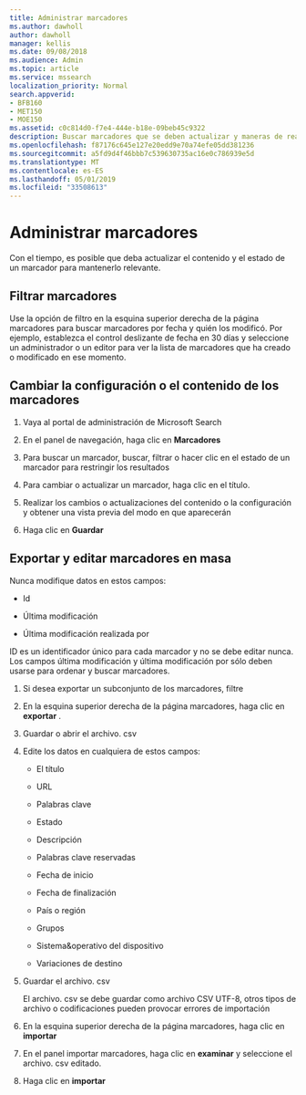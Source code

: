 ```yaml
---
title: Administrar marcadores
ms.author: dawholl
author: dawholl
manager: kellis
ms.date: 09/08/2018
ms.audience: Admin
ms.topic: article
ms.service: mssearch
localization_priority: Normal
search.appverid:
- BFB160
- MET150
- MOE150
ms.assetid: c0c814d0-f7e4-444e-b18e-09beb45c9322
description: Buscar marcadores que se deben actualizar y maneras de realizar cambios en masa de los resultados de marcadores para Microsoft Search
ms.openlocfilehash: f87176c645e127e20edd9e70a74efe05dd381236
ms.sourcegitcommit: a5fd9d4f46bbb7c539630735ac16e0c786939e5d
ms.translationtype: MT
ms.contentlocale: es-ES
ms.lasthandoff: 05/01/2019
ms.locfileid: "33508613"
---
```

# <a name="manage-bookmarks"></a>Administrar marcadores

Con el tiempo, es posible que deba actualizar el contenido y el estado de un marcador para mantenerlo relevante. 
  
## <a name="filter-bookmarks"></a>Filtrar marcadores

Use la opción de filtro en la esquina superior derecha de la página marcadores para buscar marcadores por fecha y quién los modificó. Por ejemplo, establezca el control deslizante de fecha en 30 días y seleccione un administrador o un editor para ver la lista de marcadores que ha creado o modificado en ese momento.
  
## <a name="change-bookmark-content-or-settings"></a>Cambiar la configuración o el contenido de los marcadores

1. Vaya al portal de administración de Microsoft Search
    
2. En el panel de navegación, haga clic en **Marcadores**
    
3. Para buscar un marcador, buscar, filtrar o hacer clic en el estado de un marcador para restringir los resultados
    
4. Para cambiar o actualizar un marcador, haga clic en el título.
    
5. Realizar los cambios o actualizaciones del contenido o la configuración y obtener una vista previa del modo en que aparecerán 
    
6. Haga clic en **Guardar**
    
## <a name="bulk-export-and-edit-bookmarks"></a>Exportar y editar marcadores en masa

Nunca modifique datos en estos campos:
  
- Id
    
- Última modificación
    
- Última modificación realizada por
    
ID es un identificador único para cada marcador y no se debe editar nunca. Los campos última modificación y última modificación por sólo deben usarse para ordenar y buscar marcadores.
  
1. Si desea exportar un subconjunto de los marcadores, filtre
    
2. En la esquina superior derecha de la página marcadores, haga clic en **exportar** .
    
3. Guardar o abrir el archivo. csv
    
4. Edite los datos en cualquiera de estos campos:
   - El título
    
   - URL
    
   - Palabras clave
    
   - Estado
    
   - Descripción
    
   - Palabras clave reservadas
    
   - Fecha de inicio
    
   - Fecha de finalización
    
   - País o región
    
   - Grupos
    
   - Sistema&amp;operativo del dispositivo
    
   - Variaciones de destino
    
5. Guardar el archivo. csv

    El archivo. csv se debe guardar como archivo CSV UTF-8, otros tipos de archivo o codificaciones pueden provocar errores de importación
    
6. En la esquina superior derecha de la página marcadores, haga clic en **importar**
    
7. En el panel importar marcadores, haga clic en **examinar** y seleccione el archivo. csv editado. 
    
8. Haga clic en **importar**